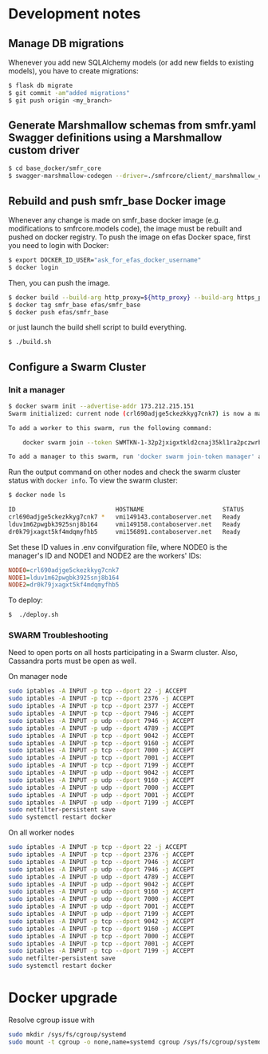 # Development notes

## Manage DB migrations

Whenever you add new SQLAlchemy models (or add new fields to existing models), you have to create migrations:

```bash
$ flask db migrate
$ git commit -am"added migrations"
$ git push origin <my_branch>
```

## Generate Marshmallow schemas from smfr.yaml Swagger definitions using a Marshmallow custom driver

```bash
$ cd base_docker/smfr_core
$ swagger-marshmallow-codegen --driver=./smfrcore/client/_marshmallow_custom.py:CustomDriver ../../rest_server/src/swagger/smfr.yaml > ./smfrcore/client/marshmallow.py
```

## Rebuild and push smfr_base Docker image

Whenever any change is made on smfr_base docker image (e.g. modifications to smfrcore.models
code), the image must be rebuilt and pushed on docker registry.
To push the image on efas Docker space, first you need to login with Docker:

```bash
$ export DOCKER_ID_USER="ask_for_efas_docker_username"
$ docker login
```

Then, you can push the image.
```bash
$ docker build --build-arg http_proxy=${http_proxy} --build-arg https_proxy=${http_proxy} -t smfr_base base_docker/.
$ docker tag smfr_base efas/smfr_base
$ docker push efas/smfr_base
```

or just launch the build shell script to build everything.

```bash
$ ./build.sh
```

## Configure a Swarm Cluster

### Init a manager

```bash
$ docker swarm init --advertise-addr 173.212.215.151
Swarm initialized: current node (crl690adjge5ckezkkyg7cnk7) is now a manager.

To add a worker to this swarm, run the following command:

    docker swarm join --token SWMTKN-1-32p2jxigxtkld2cnaj35kl1ra2pczwrbrgqlahje2yj6z1tkuq-4nbm1luuhrd1tseu0qw1bly65 173.212.215.151:2377

To add a manager to this swarm, run 'docker swarm join-token manager' and follow the instructions.
```

Run the output command on other nodes and check the swarm cluster status with `docker info`.
To view the swarm cluster:

```bash
$ docker node ls

ID                            HOSTNAME                      STATUS              AVAILABILITY        MANAGER STATUS
crl690adjge5ckezkkyg7cnk7 *   vmi149143.contaboserver.net   Ready               Active              Leader
lduv1m62pwgbk3925snj8b164     vmi149158.contaboserver.net   Ready               Active
dr0k79jxagxt5kf4mdqmyfhb5     vmi156891.contaboserver.net   Ready               Active
```

Set these ID values in .env convifguration file, where NODE0 is the manager's ID and NODE1 and NODE2 are the workers' IDs:

```ini
NODE0=crl690adjge5ckezkkyg7cnk7
NODE1=lduv1m62pwgbk3925snj8b164
NODE2=dr0k79jxagxt5kf4mdqmyfhb5
```

To deploy:

```bash
$  ./deploy.sh
```

### SWARM Troubleshooting

Need to open ports on all hosts participating in a Swarm cluster.
Also, Cassandra ports must be open as well.

On manager node

```bash
sudo iptables -A INPUT -p tcp --dport 22 -j ACCEPT
sudo iptables -A INPUT -p tcp --dport 2376 -j ACCEPT
sudo iptables -A INPUT -p tcp --dport 2377 -j ACCEPT
sudo iptables -A INPUT -p tcp --dport 7946 -j ACCEPT
sudo iptables -A INPUT -p udp --dport 7946 -j ACCEPT
sudo iptables -A INPUT -p udp --dport 4789 -j ACCEPT
sudo iptables -A INPUT -p tcp --dport 9042 -j ACCEPT
sudo iptables -A INPUT -p tcp --dport 9160 -j ACCEPT
sudo iptables -A INPUT -p tcp --dport 7000 -j ACCEPT
sudo iptables -A INPUT -p tcp --dport 7001 -j ACCEPT
sudo iptables -A INPUT -p tcp --dport 7199 -j ACCEPT
sudo iptables -A INPUT -p udp --dport 9042 -j ACCEPT
sudo iptables -A INPUT -p udp --dport 9160 -j ACCEPT
sudo iptables -A INPUT -p udp --dport 7000 -j ACCEPT
sudo iptables -A INPUT -p udp --dport 7001 -j ACCEPT
sudo iptables -A INPUT -p udp --dport 7199 -j ACCEPT
sudo netfilter-persistent save
sudo systemctl restart docker
```

On all worker nodes

```bash
sudo iptables -A INPUT -p tcp --dport 22 -j ACCEPT
sudo iptables -A INPUT -p tcp --dport 2376 -j ACCEPT
sudo iptables -A INPUT -p tcp --dport 7946 -j ACCEPT
sudo iptables -A INPUT -p udp --dport 7946 -j ACCEPT
sudo iptables -A INPUT -p udp --dport 4789 -j ACCEPT
sudo iptables -A INPUT -p udp --dport 9042 -j ACCEPT
sudo iptables -A INPUT -p udp --dport 9160 -j ACCEPT
sudo iptables -A INPUT -p udp --dport 7000 -j ACCEPT
sudo iptables -A INPUT -p udp --dport 7001 -j ACCEPT
sudo iptables -A INPUT -p udp --dport 7199 -j ACCEPT
sudo iptables -A INPUT -p tcp --dport 9042 -j ACCEPT
sudo iptables -A INPUT -p tcp --dport 9160 -j ACCEPT
sudo iptables -A INPUT -p tcp --dport 7000 -j ACCEPT
sudo iptables -A INPUT -p tcp --dport 7001 -j ACCEPT
sudo iptables -A INPUT -p tcp --dport 7199 -j ACCEPT
sudo netfilter-persistent save
sudo systemctl restart docker
```

# Docker upgrade

Resolve cgroup issue with

```bash
sudo mkdir /sys/fs/cgroup/systemd
sudo mount -t cgroup -o none,name=systemd cgroup /sys/fs/cgroup/systemd
```
